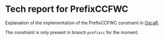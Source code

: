 # Tech report for PrefixCCFWC

Explanation of the implementation of the PrefixCCFWC constraint in [OscaR](https://bitbucket.org/oscarlib/oscar).

The constraint is only present in branch `prefixcc` for the moment.
